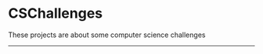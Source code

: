 # CSChallenges
These projects are about some computer science challenges

---------------------------------------------------------------------------------------------------------------------------
